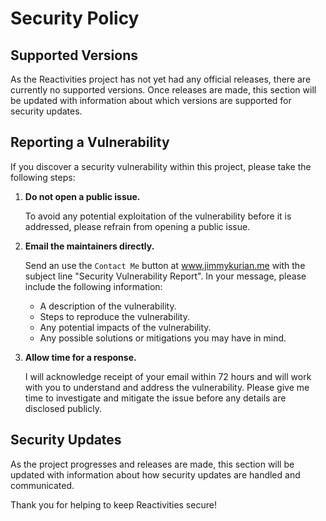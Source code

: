 # Security Policy

## Supported Versions

As the Reactivities project has not yet had any official releases, there are currently no supported versions. Once releases are made, this section will be updated with information about which versions are supported for security updates.

## Reporting a Vulnerability

If you discover a security vulnerability within this project, please take the following steps:

1. **Do not open a public issue.**
   
   To avoid any potential exploitation of the vulnerability before it is addressed, please refrain from opening a public issue.

2. **Email the maintainers directly.**

   Send an use the `Contact Me` button at www.jimmykurian.me with the subject line "Security Vulnerability Report". In your message, please include the following information:
   - A description of the vulnerability.
   - Steps to reproduce the vulnerability.
   - Any potential impacts of the vulnerability.
   - Any possible solutions or mitigations you may have in mind.

3. **Allow time for a response.**

   I will acknowledge receipt of your email within 72 hours and will work with you to understand and address the vulnerability. Please give me time to investigate and mitigate the issue before any details are disclosed publicly.

## Security Updates

As the project progresses and releases are made, this section will be updated with information about how security updates are handled and communicated.

Thank you for helping to keep Reactivities secure!
